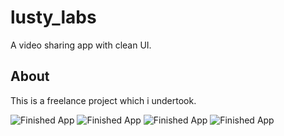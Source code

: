 # lusty_labs

A video sharing app with clean UI.

## About

This is a freelance project which i undertook.

![Finished App](https://cdn.discordapp.com/attachments/748749812303659069/748813557264678952/Screenshot_20200828-132717.jpg)
![Finished App](https://cdn.discordapp.com/attachments/748749812303659069/748849777663541319/Screenshot_20200828-155115.jpg)
![Finished App](https://cdn.discordapp.com/attachments/748749812303659069/748887554299789352/Screenshot_20200828-182122.jpg)
![Finished App](https://cdn.discordapp.com/attachments/748749812303659069/749165326536540160/Screenshot_20200829-124509.jpg)

